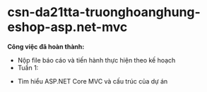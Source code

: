 # csn-da21tta-truonghoanghung-eshop-asp.net-mvc
**Công việc đã hoàn thành:**
- Nộp file báo cáo và tiến hành thực hiện theo kế hoạch
- Tuần 1:
+ Tìm hiểu ASP.NET Core MVC và cấu trúc của dự án
